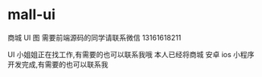 # mall-ui
 商城 UI 图
需要前端源码的同学请联系微信 13161618211


UI 小姐姐正在找工作,有需要的也可以联系我哦
本人已经将商城 安卓 ios 小程序开发完成,有需要的也可以联系我
